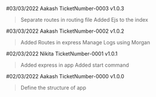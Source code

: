 #03/03/2022 Aakash TicketNumber-0003  v1.0.3
> Separate routes in routing file
> Added Ejs to the index

#03/03/2022 Aakash TicketNumber-0002  v1.0.2
> Added Routes in express
> Manage Logs using Morgan

#02/03/2022 Nikita TicketNumber-0001  v1.0.1
> Added express in app
> Added start command

#02/03/2022 Aakash TicketNumber-0000  v1.0.0
> Define the structure of app
